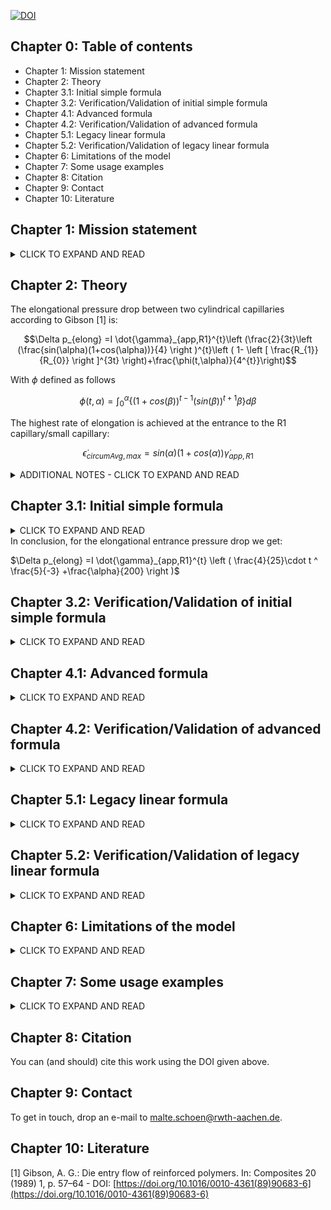 [![DOI](https://zenodo.org/badge/791671677.svg)](https://doi.org/10.5281/zenodo.13999721)

## Chapter 0: Table of contents
- Chapter 1: Mission statement
- Chapter 2: Theory
- Chapter 3.1: Initial simple formula
- Chapter 3.2: Verification/Validation of initial simple formula
- Chapter 4.1: Advanced formula
- Chapter 4.2: Verification/Validation of advanced formula
- Chapter 5.1: Legacy linear formula
- Chapter 5.2: Verification/Validation of legacy linear formula
- Chapter 6: Limitations of the model
- Chapter 7: Some usage examples
- Chapter 8: Citation
- Chapter 9: Contact
- Chapter 10: Literature


## Chapter 1: Mission statement

<details>
<summary>CLICK TO EXPAND AND READ</summary>
This repository is supposed to hold information

1. on the relations between elongational/extensional viscosity AND flow rate AND elongational/extensional pressure drop
2. on the formulae developed by Gibson in the late eighties to depict these relations
3. on our newer formula that gives up some accuracy in order to become a useful tool for everyday engineering work.

</details>

## Chapter 2: Theory

The elongational pressure drop between two cylindrical capillaries according to Gibson [1] is: 
```math
\Delta p_{elong} =I \dot{\gamma}_{app,R1}^{t}\left (\frac{2}{3t}\left (\frac{sin(\alpha)(1+cos(\alpha))}{4} \right )^{t}\left ( 1- \left [ \frac{R_{1}}{R_{0}} \right ]^{3t} \right)+\frac{\phi(t,\alpha)}{4^{t}}\right)
```
With $\phi$ defined as follows 

```math
\phi(t,\alpha) = \int_{0}^{\alpha}\left \{(1+cos(\beta))^{t-1} (sin(\beta))^{t+1} \beta  \right \}  d\beta
```

The highest rate of elongation is achieved at the entrance to the R1 capillary/small capillary:
```math
\dot{\epsilon}_{circumAvg,max}= sin(\alpha)(1+cos(\alpha)) \dot{\gamma}_{app,R1}
```

<details>
<summary>ADDITIONAL NOTES - CLICK TO EXPAND AND READ</summary>
With I and t defining the elongational viscosity and the elongational stress, both following a simple power law:

$\eta_{elong} =I \dot{\epsilon}^{t-1}$

$\sigma_{elong} =I \dot{\epsilon}^{t}$

R1, R0 and alpha define the geometry of the capilliaries
- R0 is the bigger radius
- R1 is the smaller radius
- alpha is the conical half-angle (90 degrees for 'butted' capillaries, 59 degrees for holes drilled with DIN 1897 drill bits)

$\dot{\gamma}_{app,R1}$ is the apparent shear rate in the small capillary. The (circumferentially averaged) elongation rate present in the transition section between the cylindrical bores depends on the local radius R :

$\dot{\epsilon}_{circumAvg}= sin(\alpha)(1+cos(\alpha)) \frac {\dot{Q}}{R^{3}\pi}$
  
</details>



## Chapter 3.1: Initial simple formula

<details>
<summary>CLICK TO EXPAND AND READ</summary>

As seen above, $\phi$ only depends on $\alpha$ and $t$.

Considering only the term in the brackets, the influencing factors are
- Elongational viscosity power law exponent t (expected to fall between 1 and 0.25)
- Half-angle alpha (expected to fall between 30 and 90 degrees)

Hence it is easy to tabulate it and arrive at an approximation formula (in which $\alpha$ in degrees is to be input):

$\phi(t,\alpha) = max(0,\frac{1.2\alpha-33}{100})$

See figure 1 below for the quality of the approximation.

![figure1](https://github.com/malteschoen/fasterGibsonForExtensionalFlowBetweenCapillaries/blob/main/media/figure_1.png)
Figure 1: Approximation of $\phi$

However, this only eliminates the last component of Gibsons unwieldy equation. 
Considering the entire term in the brackets, the influencing factors are
- Ratio of the radii (expected to fall between 1-to-5 and 1-to-30)
- Elongational viscosity power law exponent t (expected to fall between 1 and 0.25)
- Half-angle alpha (expected to fall between 30 and 90 degrees)

We can now tabulate these results at the discrete combinations given above and develop a simpler function to represent the surface (green surface in figure 2) and plot both visually:

The function of the surface is given by:

$\frac{4}{25}\cdot t ^ \frac{5}{-3} +\frac{\alpha}{200}$

It becomes clear that the influence of the ratio of the radii is small for all t > 0.25.

![figure2](https://github.com/malteschoen/fasterGibsonForExtensionalFlowBetweenCapillaries/blob/main/media/figure_2.png)
Figure 2: Approximation of 'bracketed term'

</details>
In conclusion, for the elongational entrance pressure drop we get:

$\Delta p_{elong} =I \dot{\gamma}_{app,R1}^{t} \left ( \frac{4}{25}\cdot t ^ \frac{5}{-3} +\frac{\alpha}{200}  \right )$


## Chapter 3.2: Verification/Validation of initial simple formula

<details>
<summary>CLICK TO EXPAND AND READ</summary>

If we use the data on injection capillary rheometer entrance pressure drops given by [1] in their figure 7, we can compare our mathematical model to real-world data.
Please note that we use the power-law parameters of elongational viscosity given by [1] in their table 1.

![figure3](https://github.com/malteschoen/fasterGibsonForExtensionalFlowBetweenCapillaries/blob/main/media/figure_3.png)

Figure 3: Comparison between experimental data and our model

Expressed in mathematical terms, our formula results in an average error of 0.5 bar or 12 % (i.e. our model usually predicts higher values).

</details>

## Chapter 4.1: Advanced formula

<details>
<summary>CLICK TO EXPAND AND READ</summary>

WIP


</details>

## Chapter 4.2: Verification/Validation of advanced formula

<details>
<summary>CLICK TO EXPAND AND READ</summary>

WIP


</details>

## Chapter 5.1: Legacy linear formula

<details>
<summary>CLICK TO EXPAND AND READ</summary>

$\Delta p_{elong} =I \dot{\gamma}_{app,R1}^{t} \left ( \left [ \frac{4}{3}(1-t) \right ]-\frac{\alpha}{250} \right )$


</details>

## Chapter 5.2: Verification/Validation of legacy linear formula

<details>
<summary>CLICK TO EXPAND AND READ</summary>

WIP


</details>



## Chapter 6: Limitations of the model

<details>
<summary>CLICK TO EXPAND AND READ</summary>

Like every other model, this model is wrong in the sense that it does not capture the entirety of the physical processes involved. Consequently it can only serve an an useful approximation provided a specific set of conditions is met. I hope that the model - like many other engineering model - is useful still.

The model assumes:
- isothermal flow
- no shear contribution to entrance pressure loss
- isotropic material (consequently, applicability to filled materials cannot be presumed)
- no relaxation phenomena (no thixotropy, infinitely short relaxation times)

</details>

## Chapter 7: Some usage examples

<details>
<summary>CLICK TO EXPAND AND READ</summary>

WIP

</details>


## Chapter 8: Citation

You can (and should) cite this work using the DOI given above.

## Chapter 9: Contact

To get in touch, drop an e-mail to malte.schoen@rwth-aachen.de.


## Chapter 10: Literature
[1]  Gibson, A. G.: Die entry flow of reinforced polymers. In: Composites 20 (1989) 1, p. 57–64 - DOI: [https://doi.org/10.1016/0010-4361(89)90683-6](https://doi.org/10.1016/0010-4361(89)90683-6)


